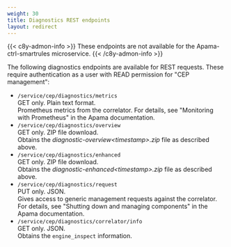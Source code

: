 ```yaml
---
weight: 30
title: Diagnostics REST endpoints
layout: redirect
---
```


{{< c8y-admon-info >}}
These endpoints are not available for the Apama-ctrl-smartrules microservice.
{{< /c8y-admon-info >}}

The following diagnostics endpoints are available for REST requests. These require authentication as a user with READ permission for "CEP management":

- `/service/cep/diagnostics/metrics`  
    GET only. Plain text format.  
    Prometheus metrics from the correlator. For details, see "Monitoring with Prometheus" in the Apama documentation.
- `/service/cep/diagnostics/overview`  
    GET only. ZIP file download.  
    Obtains the *diagnostic-overview&lt;timestamp&gt;.zip* file as described above.
- `/service/cep/diagnostics/enhanced`  
    GET only. ZIP file download.  
    Obtains the *diagnostic-enhanced&lt;timestamp&gt;.zip* file as described above.
- `/service/cep/diagnostics/request`  
    PUT only. JSON.  
    Gives access to generic management requests against the correlator. For details, see "Shutting down and managing components" in the Apama documentation.
- `/service/cep/diagnostics/correlator/info`  
    GET only. JSON.  
    Obtains the `engine_inspect` information.
